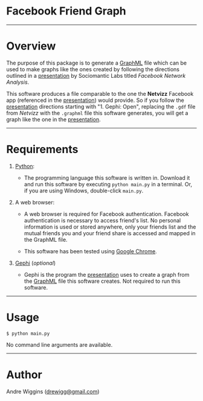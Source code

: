Facebook Friend Graph
=====================

---

Overview
========

The purpose of this package is to generate a [GraphML][2] file
which can be used to make graphs like the ones created by following the 
directions outlined in a [presentation][1] by Sociomantic Labs titled 
*Facebook Network Analysis*.

This software produces a file comparable to the one the **Netvizz** Facebook 
app (referenced in the [presentation][1]) would provide. So if you follow the 
[presentation][1] directions starting with "1. Gephi: Open", replacing 
the `.gdf` file from *Netvizz* with the `.graphml` file this software generates, 
you will get a graph like the one in the [presentation][1].

---

Requirements
============

1. [Python](http://www.python.org/):

    - The programming language this software is written in. Download it and run 
    this software by executing `python main.py` in a terminal. Or, if you are 
    using Windows, double-click `main.py`.

2. A web browser:

    - A web browser is required for Facebook authentication. Facebook 
    authentication is necessary to access friend's list. No personal information 
    is used or stored anywhere, only your friends list and the mutual friends 
    you and your friend share is accessed and mapped in the GraphML file.

    - This software has been tested using [Google Chrome](http://www.google.com/chrome).

3. [Gephi](http://www.gephi.org) (*optional*)

    - Gephi is the program the [presentation][1] uses to create a graph from the [GraphML][2] 
    file this software creates. Not required to run this software.

---

Usage
=====

`$ python main.py`

No command line arguments are available.

---

Author
======

Andre Wiggins (drewigg@gmail.com)

[1]: http://www.slideshare.net/sociomantic/facebook-network-analysis-using-gephi-3996673 "Facebook Network Analysis Using Gephi"
[2]: http://graphml.graphdrawing.org/ "GraphML"